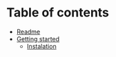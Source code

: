 # Table of contents

* [Readme](README.md)
* [Getting started](getting-started/README.md)
  * [Instalation](getting-started/instalation.md)

